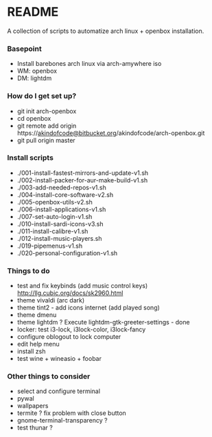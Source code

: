 # README #

A collection of scripts to automatize arch linux + openbox installation.

### Basepoint ###

* Install barebones arch linux via arch-amywhere iso
* WM: openbox
* DM: lightdm

### How do I get set up? ###

* git init arch-openbox
* cd openbox
* git remote add origin https://akindofcode@bitbucket.org/akindofcode/arch-openbox.git
* git pull origin master

### Install scripts ###

* ./001-install-fastest-mirrors-and-update-v1.sh
* ./002-install-packer-for-aur-make-build-v1.sh
* ./003-add-needed-repos-v1.sh
* ./004-install-core-software-v2.sh
* ./005-openbox-utils-v2.sh
* ./006-install-applications-v1.sh
* ./007-set-auto-login-v1.sh
* ./010-install-sardi-icons-v3.sh
* ./011-install-calibre-v1.sh
* ./012-install-music-players.sh
* ./019-pipemenus-v1.sh
* ./020-personal-configuration-v1.sh

### Things to do ###

* test and fix keybinds (add music control keys) http://llg.cubic.org/docs/sk2960.html
* theme vivaldi (arc dark)
* theme tint2 - add icons internet (add played song)
* theme dmenu
* theme lightdm ? Execute lightdm-gtk-greeter-settings - done
* locker: test i3-lock, i3lock-color, i3lock-fancy
* configure oblogout to lock computer
* edit help menu
* install zsh
* test wine + wineasio + foobar

### Other things to consider ###

* select and configure terminal 
* pywal
* wallpapers
* termite ? fix problem with close button
* gnome-terminal-transparency ?
* test thunar ?